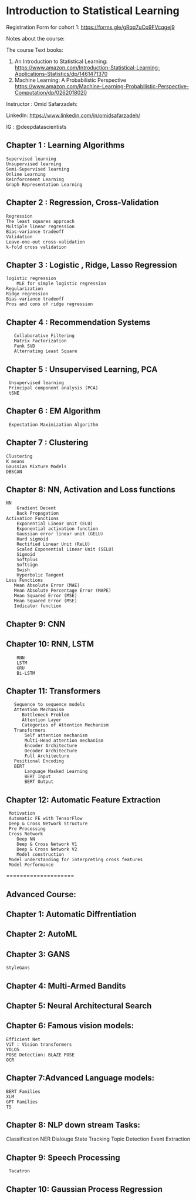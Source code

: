 # Introduction to Statistical Learning 

Registration Form for cohort 1: https://forms.gle/gRqq7uCp9FVcqgej9

Notes about the course:

The course Text books:
1. An Introduction to Statistical Learning:
https://www.amazon.com/Introduction-Statistical-Learning-Applications-Statistics/dp/1461471370
2. Machine Learning: A Probabilistic Perspective
 https://www.amazon.com/Machine-Learning-Probabilistic-Perspective-Computation/dp/0262018020


Instructor : Omid Safarzadeh:

LinkedIn: https://www.linkedin.com/in/omidsafarzadeh/

IG : @deepdatascientists

## Chapter 1 : Learning Algorithms
    Supervised learning
    Unsupervised learning
    Semi-Supervised learning
    Online Learning
    Reinforcement Learning
    Graph Representation Learning
    
    
## Chapter 2 : Regression, Cross-Validation
    Regression
    The least squares approach
    Multiple linear regression
    Bias-variance tradeoff
    Validation
    Leave-one-out cross-validation
    k-fold cross validation

## Chapter 3 : Logistic , Ridge, Lasso Regression
    logistic regression
        MLE for simple logistic regression 
    Regularization
    Ridge regression
    Bias-variance tradeoff
    Pros and cons of ridge regression
 
## Chapter 4 :  Recommendation Systems
       Collaborative Filtering
       Matrix Factorization
       Funk SVD
       Alternating Least Square
       
## Chapter 5 : Unsupervised Learning, PCA
     Unsupervised learning 
     Principal component analysis (PCA)
     tSNE
  
      
## Chapter 6 : EM Algorithm
     Expectation Maximization Algorithm

## Chapter 7 : Clustering
    Clustering
    K means
    Gaussian Mixture Models
    DBSCAN


 ## Chapter 8: NN, Activation and Loss functions 
    NN    
        Gradient Decent
        Back Propagation
    Activation Functions
        Exponential Linear Unit (ELU)
        Exponential activation function
        Gaussian error linear unit (GELU)
        Hard sigmoid
        Rectified Linear Unit (ReLU)
        Scaled Exponential Linear Unit (SELU)
        Sigmoid
        Softplus
        Softsign
        Swish
        Hyperbolic Tangent
    Loss Functions
       Mean Absolute Error (MAE)
       Mean Absolute Percentage Error (MAPE)
       Mean Squared Error (MSE)
       Mean Squared Error (MSE)
       Indicator function
   
  ## Chapter 9: CNN
  
  ## Chapter 10: RNN, LSTM
        RNN
        LSTM
        GRU
        Bi-LSTM
   
## Chapter 11: Transformers        
       Sequence to sequence models
       Attention Mechanism
          Bottleneck Problem
          Attention Layer
          Categories of Attention Mechanism
       Transformers
           Self attention mechanism
           Multi-Head attention mechanism
           Encoder Architecture
           Decoder Architecture
           Full Architecture
       Positional Encoding
       BERT
           Language Masked Learning
           BERT Input
           BERT Output
      
## Chapter 12: Automatic Feature Extraction 
     Motivation
     Automatic FE with TensorFlow
     Deep & Cross Network Structure
     Pre Processing
     Cross Network
        Deep NN
        Deep & Cross Network V1
        Deep & Cross Network V2
        Model construction
     Model understanding for interpreting cross features
     Model Performance
     



====================
## Advanced Course:

## Chapter 1: Automatic Diffrentiation

## Chapter 2: AutoML
## Chapter 3: GANS
    StyleGans
## Chapter 4: Multi-Armed Bandits
## Chapter 5: Neural Architectural Search
## Chapter 6: Famous vision models:
    Efficient Net
    ViT : Vision transformers
    YOLO5
    POSE Detection: BLAZE POSE
    OCR
## Chapter 7:Advanced Language models:
    BERT Families
    XLM
    GPT Families
    T5
## Chapter 8: NLP down stream Tasks:
   Classification
   NER
   Dialouge State Tracking
   Topic Detection
   Event Extraction
 ## Chapter 9: Speech Processing
     Tacatron
      
 ## Chapter 10: Gaussian Process Regression

